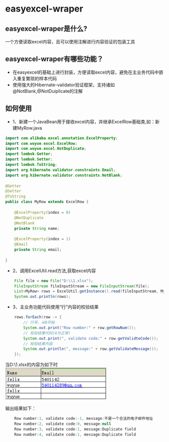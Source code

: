 # easyexcel-wraper

## easyexcel-wraper是什么?

一个方便读取excel内容，且可以使用注解进行内容验证的包装工具

## easyexcel-wraper有哪些功能？

* 在easyexcel的基础上进行封装，方便读取excel内容，避免在主业务代码中嵌入重复繁琐的样本代码
* 使用强大的Hibernate-validator验证框架，支持诸如@NotBlank,@NotDuiplicate的注解

## 如何使用

* 1、新建一个JavaBean用于接收excel内容，并继承ExcelRow基础类,如：新建MyRow.java

```java
import com.alibaba.excel.annotation.ExcelProperty;
import com.wuyue.excel.ExcelRow;
import com.wuyue.excel.NotDuplicate;
import lombok.Getter;
import lombok.Setter;
import lombok.ToString;
import org.hibernate.validator.constraints.Email;
import org.hibernate.validator.constraints.NotBlank;

@Getter
@Setter
@ToString
public class MyRow extends ExcelRow {

    @ExcelProperty(index = 0)
    @NotDuplicate
    @NotBlank
    private String name;

    @ExcelProperty(index = 1)
    @Email
    private String email;

}

```

* 2、调用ExcelUtil.read方法,获取excel内容

```java
    File file = new File("D:\\1.xlsx");
    FileInputStream fileInputStream = new FileInputStream(file);
    List<MyRow> rows = ExcelUtil.getInstance().read(fileInputStream, MyRow.class);
    System.out.println(rows);
```

* 3、主业务功能代码使用“行”内容的校验结果

```java
    rows.forEach(row -> {
        // 行号，从0开始
        System.out.print("Row number:" + row.getRowNum());
        // 校验结果代码(0为正常)
        System.out.print(", validate code:" + row.getValidteCode());
        // 校验结果内容
        System.out.println(", message:" + row.getValidateMessage());
    });
```
当D:\\1.xlsx的内容为如下时<br/>
![text](https://github.com/Felix0525/assets/blob/master/20190501-0001.png?raw=true)

输出结果如下：<br/>

```java
    Row number:1, validate code:-1, message:不是一个合法的电子邮件地址
    Row number:2, validate code:0, message:null
    Row number:3, validate code:1, message:Duplicate field
    Row number:4, validate code:1, message:Duplicate field
```
